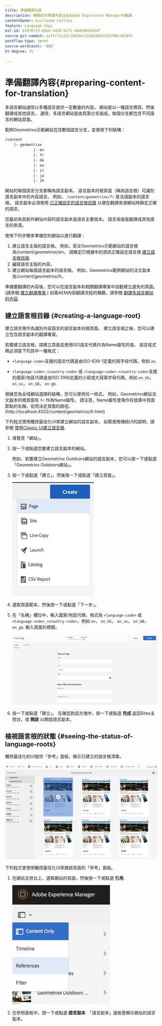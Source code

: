 ```yaml
---
title: 準備翻譯內容
description: 瞭解如何準備內容以在Adobe Experience Manager中翻譯。
contentOwner: Guillaume Carlino
feature: Language Copy
exl-id: 81978733-89a6-4436-bcf1-4bde962ed54f
source-git-commit: eaffc71c23c18d26ec5cbb2bbb7524790c4826fe
workflow-type: tm+mt
source-wordcount: '685'
ht-degree: 1%

---
```


# 準備翻譯內容{#preparing-content-for-translation}

多語言網站通常以多種語言提供一定數量的內容。 網站是以一種語言撰寫，然後翻譯成其他語言。 通常，多語言網站是由頁面分支組成，每個分支都包含不同語言的網站頁面。

範例Geometrixx示範網站包含數個語言分支，並使用下列結構：

```xml
/content
    |- geometrixx
             |- en
             |- fr
             |- de
             |- es
             |- it
             |- ja
             |- zh
```

網站的每個語言分支都稱為語言副本。 語言副本的根頁面（稱為語言根）可識別語言副本中的內容語言。 例如， `/content/geometrixx/fr` 是法語副本的語言根。 語言副本必須使用 [已正確設定的語言根目錄](/help/sites-administering/tc-prep.md#creating-a-language-root) 以便在翻譯來源網站時鎖定正確的語言。

您最初為其創作網站內容的語言副本是語言主要版本。 語言母版是翻譯成其他語言的來源。

使用下列步驟來準備您的網站以進行翻譯：

1. 建立語言主版的語言根。 例如，英文Geometrixx示範網站的語言根為/content/geometrixx/en。 請確定已根據中的資訊正確設定語言根 [建立語言根目錄](/help/sites-administering/tc-prep.md#creating-a-language-root).
1. 編寫語言主版的內容。
1. 建立網站每個語言副本的語言根。 例如，Geometrixx範例網站的法文副本為/content/geometrixx/fr。

準備要翻譯的內容後，您可以在語言副本和相關翻譯專案中自動建立遺失的頁面。 (請參閱 [建立翻譯專案](/help/sites-administering/tc-manage.md).) 如需AEM內容翻譯流程的概觀，請參閱 [翻譯多語言網站的內容](/help/sites-administering/translation.md).

## 建立語言根目錄 {#creating-a-language-root}

建立語言根作為識別內容語言的語言副本的根頁面。 建立語言根之後，您可以建立包含語言副本的翻譯專案。

若要建立語言根，請建立頁面並使用ISO語言代碼作為Name屬性的值。 語言程式碼必須是下列其中一種格式：

* `<language-code>`支援的語言代碼是由ISO-639-1定義的兩字母代碼，例如 `en`.

* `<language-code>_<country-code>` 或 `<language-code>-<country-code>`支援的國家/地區代碼是由ISO 3166定義的小寫或大寫兩字母代碼，例如 `en_US`， `en_us`， `en_GB`， `en-gb`.

根據您為全域網站選擇的結構，您可以使用任一格式。  例如，Geometrixx網站法文副本的根頁面有 `fr` 作為Name屬性。 請注意，Name屬性會用作存放庫中頁面節點的名稱，從而決定頁面的路徑。 (http://localhost:4502/content/geometrixx/fr.html)

下列程式使用觸控最佳化UI來建立網站的語言副本。 如需使用傳統UI的說明，請參閱 [使用Classic UI建立語言根](/help/sites-administering/tc-lroot-classic.md).

1. 導覽至「網站」。
1. 按一下或點選您要建立語言副本的網站。

   例如，若要建立Geometrixx Outdoors網站的語言副本，您可以按一下或點選「Geometrixx Outdoors網站」。

1. 按一下或點選「建立」，然後按一下或點選「建立頁面」。

   ![chlimage_1-21](assets/chlimage_1-21a.png)

1. 選取頁面範本，然後按一下或點選「下一步」。
1. 在「名稱」欄位中，輸入國家/地區代碼，格式為 `<language-code>` 或 `<language-code>_<country-code>`，例如 `en`， `en_US`， `en_us`， `en_GB`， `en_gb`. 輸入頁面的標題。

   ![chlimage_1-22](assets/chlimage_1-22a.png)

1. 按一下或點選「建立」。 在確認對話方塊中，按一下或點選 **完成** 返回Sites主控台，或 **開啟** 以開啟語言副本。

## 檢視語言根的狀態 {#seeing-the-status-of-language-roots}

觸控最佳化的UI提供「參考」面板，顯示已建立的語言根清單。

![chlimage_1-23](assets/chlimage_1-23a.png)

下列程式會使用觸控最佳化UI來開啟頁面的「參考」面板。

1. 在網站主控台上，選取網站的頁面，然後按一下或點選 **引用**.

   ![chlimage_1-24](assets/chlimage_1-24a.png)

1. 在參照面板中，按一下或點選 **語言副本**. 「語言副本」面板會顯示網站的語言副本。
